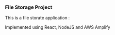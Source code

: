 ### File Storage Project

This is a file storate application : 
<!-- [https://facebook.github.io/create-react-app/docs/deployment](https://facebook.github.io/create-react-app/docs/deployment) -->

Implemented using React, NodeJS and AWS Amplify